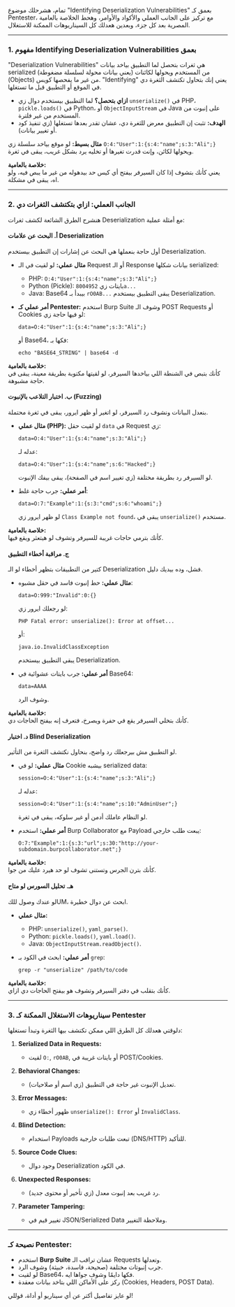 تمام، هشرحلك موضوع "Identifying Deserialization Vulnerabilities" بعمق كـ Pentester، مع تركيز على الجانب العملي والأكواد والأوامر، وهحط الخلاصة بالعامية المصرية بعد كل جزء، وبعدين هعدلك كل السيناريوهات الممكنة للاستغلال.

---

### **1. مفهوم Identifying Deserialization Vulnerabilities بعمق**
"Deserialization Vulnerabilities" هي ثغرات بتحصل لما التطبيق بياخد بيانات serialized (يعني بيانات محولة لسلسلة مضغوطة) من المستخدم ويحولها لكائنات (Objects) من غير ما يفحصها كويس. "Identifying" يعني إنك بتحاول تكتشف الثغرة دي في الموقع أو التطبيق قبل ما تستغلها.

- **ازاي بتحصل؟** لما التطبيق بيستخدم دوال زي `unserialize()` في PHP، `pickle.loads()` في Python، أو `ObjectInputStream` في Java على إنبوت من المستخدم من غير فلترة.
- **الهدف:** تثبت إن التطبيق معرض للثغرة دي، عشان تقدر بعدها تستغلها (زي تنفيذ كود أو تغيير بيانات).

**مثال بسيط:**
لو موقع بياخد سلسلة زي `O:4:"User":1:{s:4:"name";s:3:"Ali";}` ويحولها لكائن، وإنت قدرت تغيرها أو تخليه يرد بشكل غريب، يبقى في ثغرة.

**خلاصة بالعامية:**  
يعني كأنك بتشوف إذا كان السيرفر بيفتح أي كيس حد بيدهوله من غير ما يبص فيه، ولو اه، يبقى في مشكلة.

---

### **2. الجانب العملي: ازاي بتكتشف الثغرات دي**
هنشرح الطرق الشائعة لكشف ثغرات Deserialization مع أمثلة عملية:

#### **أ. البحث عن علامات Deserialization**
أول حاجة بنعملها هي البحث عن إشارات إن التطبيق بيستخدم Deserialization.

- **مثال عملي:**
  لو لقيت في الـ Request أو الـ Response بيانات شكلها serialized:
  - PHP: `O:4:"User":1:{s:4:"name";s:3:"Ali";}`
  - Python (Pickle): بايتات زي `8004952a...`
  - Java: Base64 بيبدأ بـ `rO0AB...`
  يبقى التطبيق بيستخدم Deserialization.

- **أمر عملي كـ Pentester:**
  استخدم Burp Suite وشوف الـ POST Requests أو Cookies لو فيها حاجة زي:
  ```
  data=O:4:"User":1:{s:4:"name";s:3:"Ali";}
  ```
  أو Base64، فكها بـ:
  ```
  echo "BASE64_STRING" | base64 -d
  ```

**خلاصة بالعامية:**  
كأنك بتبص في الشنطة اللي بياخدها السيرفر، لو لقيتها مكتوبة بطريقة معينة، يبقى في حاجة مشبوهة.

#### **ب. اختبار التلاعب بالإنبوت (Fuzzing)**
بنعدل البيانات ونشوف رد السيرفر، لو اتغير أو ظهر ايرور، يبقى في ثغرة محتملة.

- **مثال عملي (PHP):**
  لو لقيت حقل `data` في Request زي:
  ```
  data=O:4:"User":1:{s:4:"name";s:3:"Ali";}
  ```
  عدله لـ:
  ```
  data=O:4:"User":1:{s:4:"name";s:6:"Hacked";}
  ```
  لو السيرفر رد بطريقة مختلفة (زي تغيير اسم في الصفحة)، يبقى بيفك الإنبوت.

- **أمر عملي:**
  جرب حاجة غلط:
  ```
  data=O:7:"Example":1:{s:3:"cmd";s:6:"whoami";}
  ```
  لو ظهر ايرور زي `Class Example not found`، يبقى في `unserialize()` مستخدم.

**خلاصة بالعامية:**  
كأنك بترمي حاجات غريبة للسيرفر وتشوف لو هيتعثر ويقع فيها.

#### **ج. مراقبة أخطاء التطبيق**
كتير من التطبيقات بتظهر أخطاء لو الـ Deserialization فشل، وده بيديك دليل.

- **مثال عملي:**
  حط إنبوت فاسد في حقل مشبوه:
  ```
  data=O:999:"Invalid":0:{}
  ```
  لو رجعلك ايرور زي:
  ```
  PHP Fatal error: unserialize(): Error at offset...
  ```
  أو:
  ```
  java.io.InvalidClassException
  ```
  يبقى التطبيق بيستخدم Deserialization.

- **أمر عملي:**
  جرب بايتات عشوائية في Base64:
  ```
  data=AAAA
  ```
  وشوف الرد.

**خلاصة بالعامية:**  
كأنك بتخلي السيرفر يقع في حفرة ويصرخ، فتعرف إنه بيفتح الحاجات دي.

#### **د. اختبار Blind Deserialization**
لو التطبيق مش بيرجعلك رد واضح، بنحاول نكتشف الثغرة من التأثير.

- **مثال عملي:**
  لو في Cookie بيشبه serialized data:
  ```
  session=O:4:"User":1:{s:4:"name";s:3:"Ali";}
  ```
  عدله لـ:
  ```
  session=O:4:"User":1:{s:4:"name";s:10:"AdminUser";}
  ```
  لو النظام عاملك أدمن أو غير سلوكه، يبقى في ثغرة.

- **أمر عملي:**
  استخدم Burp Collaborator مع Payload يبعت طلب خارجي:
  ```
  O:7:"Example":1:{s:3:"url";s:30:"http://your-subdomain.burpcollaborator.net";}
  ```

**خلاصة بالعامية:**  
كأنك بترن الجرس وتستنى تشوف لو حد هيرد عليك من جوا.

#### **هـ. تحليل السورس لو متاح**
لو عندك وصول للكUM، ابحث عن دوال خطيرة.

- **مثال عملي:**
  - PHP: `unserialize()`, `yaml_parse()`.
  - Python: `pickle.loads()`, `yaml.load()`.
  - Java: `ObjectInputStream.readObject()`.

- **أمر عملي:**
  ابحث في الكود بـ `grep`:
  ```
  grep -r "unserialize" /path/to/code
  ```

**خلاصة بالعامية:**  
كأنك بتقلب في دفتر السيرفر وتشوف هو بيفتح الحاجات دي ازاي.

---

### **3. سيناريوهات الاستغلال الممكنة كـ Pentester**
دلوقتي هعدلك كل الطرق اللي ممكن تكتشف بيها الثغرة وتبدأ تستغلها:

1. **Serialized Data in Requests:**
   - لقيت `O:`, `rO0AB`, أو بايتات غريبة في POST/Cookies.

2. **Behavioral Changes:**
   - تعديل الإنبوت غير حاجة في التطبيق (زي اسم أو صلاحيات).

3. **Error Messages:**
   - ظهور أخطاء زي `unserialize(): Error` أو `InvalidClass`.

4. **Blind Detection:**
   - استخدام Payloads تبعت طلبات خارجية (DNS/HTTP) للتأكيد.

5. **Source Code Clues:**
   - وجود دوال Deserialization في الكود.

6. **Unexpected Responses:**
   - رد غريب بعد إنبوت معدل (زي تأخير أو محتوى جديد).

7. **Parameter Tampering:**
   - تغيير قيم في JSON/Serialized Data وملاحظة التغيير.

---

### **نصيحة كـ Pentester:**
- استخدم **Burp Suite** عشان تراقب الـ Requests وتعدلها.
- جرب إنبوتات مختلفة (صحيحة، فاسدة، خبيثة) وشوف الرد.
- لو لقيت Base64، فكها دايمًا وشوف جواها ايه.
- ركز على الأماكن اللي بتاخد بيانات معقدة (Cookies, Headers, POST Data).

لو عايز تفاصيل أكتر عن أي سيناريو أو أداة، قوللي!